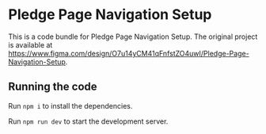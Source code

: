 
  # Pledge Page Navigation Setup

  This is a code bundle for Pledge Page Navigation Setup. The original project is available at https://www.figma.com/design/O7u14yCM41qFnfstZO4uwI/Pledge-Page-Navigation-Setup.

  ## Running the code

  Run `npm i` to install the dependencies.

  Run `npm run dev` to start the development server.
  